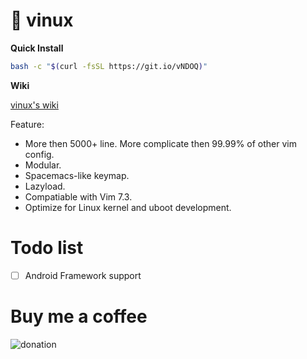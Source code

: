 # 🍎 vinux

**Quick Install**

```bash
bash -c "$(curl -fsSL https://git.io/vNDOQ)"
```

**Wiki**

[vinux's wiki](https://github.com/tracyone/vinux/wiki)


Feature:

- More then 5000+ line. More complicate then 99.99% of other vim config.
- Modular.
- Spacemacs-like keymap.
- Lazyload.
- Compatiable with Vim 7.3.
- Optimize for Linux kernel and uboot development.

# Todo list

- [ ] Android Framework support

# Buy me a coffee

![donation](https://cloud.githubusercontent.com/assets/4246425/24827592/553bc732-1c7f-11e7-8207-284cccbc2e5c.jpg)
